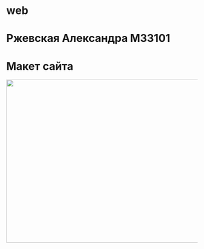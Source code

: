 # web
# Ржевская Александра M33101
# Макет сайта
<img src="https://github.com/rzhevvskaaya/web/assets/92103014/cc4a1eb2-3fb8-4f3f-bd17-560142d3570a.png" width="650" height="430">
